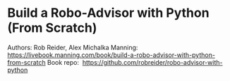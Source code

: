 # Build a Robo-Advisor with Python (From Scratch)

Authors: Rob Reider, Alex Michalka
Manning: https://livebook.manning.com/book/build-a-robo-advisor-with-python-from-scratch
Book repo:  https://github.com/robreider/robo-advisor-with-python